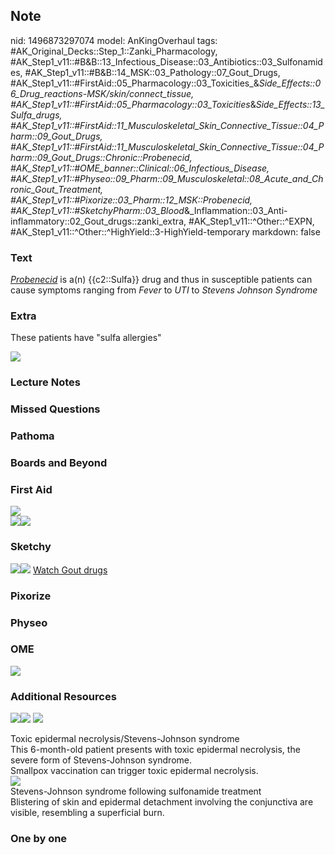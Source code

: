 ## Note
nid: 1496873297074
model: AnKingOverhaul
tags: #AK_Original_Decks::Step_1::Zanki_Pharmacology, #AK_Step1_v11::#B&B::13_Infectious_Disease::03_Antibiotics::03_Sulfonamides, #AK_Step1_v11::#B&B::14_MSK::03_Pathology::07_Gout_Drugs, #AK_Step1_v11::#FirstAid::05_Pharmacology::03_Toxicities_&_Side_Effects::06_Drug_reactions_-_MSK/skin/connect_tissue, #AK_Step1_v11::#FirstAid::05_Pharmacology::03_Toxicities_&_Side_Effects::13_Sulfa_drugs, #AK_Step1_v11::#FirstAid::11_Musculoskeletal_Skin_Connective_Tissue::04_Pharm::09_Gout_Drugs, #AK_Step1_v11::#FirstAid::11_Musculoskeletal_Skin_Connective_Tissue::04_Pharm::09_Gout_Drugs::Chronic::Probenecid, #AK_Step1_v11::#OME_banner::Clinical::06_Infectious_Disease, #AK_Step1_v11::#Physeo::09_Pharm::09_Musculoskeletal::08_Acute_and_Chronic_Gout_Treatment, #AK_Step1_v11::#Pixorize::03_Pharm::12_MSK::Probenecid, #AK_Step1_v11::#SketchyPharm::03_Blood_&_Inflammation::03_Anti-inflammatory::02_Gout_drugs::zanki_extra, #AK_Step1_v11::^Other::^EXPN, #AK_Step1_v11::^Other::^HighYield::3-HighYield-temporary
markdown: false

### Text
<div>
  <div>
    <i><u>Probenecid</u></i> is a(n) {{c2::Sulfa}} drug and thus in
    susceptible patients can cause symptoms ranging from
    <i>Fever</i> to <i>UTI</i> to <i>Stevens Johnson Syndrome</i>
  </div>
</div>

### Extra
These patients have "sulfa allergies"
<div><img src="paste-50787988275201.jpg"></div>

### Lecture Notes


### Missed Questions


### Pathoma


### Boards and Beyond


### First Aid
<div><img src="paste-121358595915779.jpg"></div>
<div><img src="paste-113215337922563.jpg"><img src=
"paste-123982820933635.jpg"></div>

### Sketchy
<img src="paste-583518551801857.jpg"><img src=
"Screen%20Shot%202020-01-28%20at%206.45.13%20PM.png"> <a href=
"https://dashboard.sketchy.com/study/medical/courses/medical-pharmacology/units/medical-pharmacology-blood-inflammation/videos/medical-pharmacology-blood-and-inflammation-anti-inflammatory-gout-drugs?utm_source=anki&utm_medium=partnership&utm_campaign=february_update&utm_content=medical">
Watch Gout drugs</a>

### Pixorize


### Physeo


### OME
<div class="ome-widget">
  <a href=
  "https://onlinemeded.org/spa/infectious-disease?ref=anki"><img src="_OME_AnkiFlashcards_Topic_1.png"></a>
</div>

### Additional Resources
<img src=
"paste-f994ac31633b742158153fbf0fd1562da6722e5b.jpg"><img src=
"paste-0db76b35648ebfeebd07728e5a55d5821baca7d2.jpg"> <img src=
"big_547854aac3aa8.jpg">
<div>
  <div>
    Toxic epidermal necrolysis/Stevens-Johnson syndrome
  </div>
</div>
<div>
  <div>
    <div>
      This 6-month-old patient presents with toxic epidermal
      necrolysis, the severe form of Stevens-Johnson syndrome.
    </div>
    <div>
      Smallpox vaccination can trigger toxic epidermal necrolysis.
    </div>
  </div>
</div>
<div><img src="big_5272a95b8d359.jpg"></div>
<div>
  <div>
    <div>
      Stevens-Johnson syndrome following sulfonamide treatment
    </div>
  </div>
  <div>
    <div>
      <div>
        Blistering of skin and epidermal detachment involving the
        conjunctiva are visible, resembling a superficial burn.
      </div>
    </div>
  </div>
</div>

### One by one

